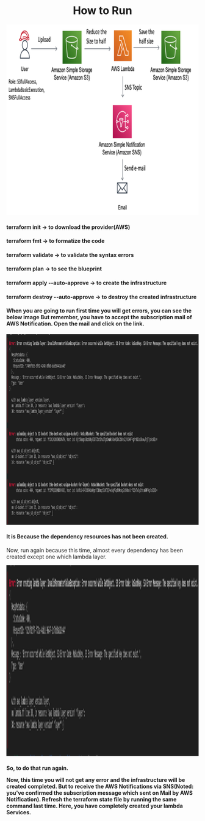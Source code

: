 <html>
<p><h1> <center> How to Run </center> </h1></p>
<center> <img src="1_l6IUyyN-8J-bqdHzo2qhLA.png" width="1000" height="500"> </center>
<p>
<h4>terraform init -> to download the provider(AWS)</h4>
<h4>terraform fmt -> to formatize the code</h4>
<h4>terraform validate -> to validate the syntax errors</h4>
<h4>terraform plan -> to see the blueprint</h4>
<h4>terraform apply --auto-approve -> to create the infrastructure </h4>
<h4>terraform destroy --auto-approve -> to destroy the created infrastructure</h4>
</p>


<p>
<h4>When you are going to run first time you will get errors, you can see the below image
    But remember, you have to accept the subscription mail of AWS Notification. Open the mail and click on the link.</h4>
</p>
<img src="Screenshot from 2022-11-23 20-37-16.png" width="1000" height="500">
 
<p>
<h4>It is Because the dependency resources has not been created.</h4>

</h4>Now, run again because this time, almost every dependency has been created except one which lambda layer.</h4>
</p>
<img src="Screenshot from 2022-11-23 20-37-43.png" width="1000" height="500">

<p>
    <h4>
So, to do that run again.

Now, this time you will not get any error and the infrastructure will be created completed.
But to receive the AWS Notifications via SNS(Noted: you've confirmed the subscription message which sent on Mail by AWS Notification). Refresh the terraform state file by running the same command last time. 
Here, you have completely created your lambda Services.
    </h4>
</p>


</html>